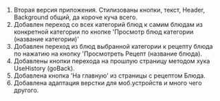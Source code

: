 1) Вторая версия приложения. Стилизованы кнопки, текст, Header, Background общий, да короче куча всего.
2) Добавлен переход со всех категорий блюд к самим блюдам из конкретной категории по кнопке 'Просмотр блюд категории (название категории)'
3) Добавлен переход из блюд выбранной категории к рецепту блюда по нажатию на кнопку 'Просмотреть Рецепт (название блюда).
4) Добавлены кнопки перехода на прошлую страницу методом хука UseHistory (goBack).
5) Добавлена кнопка 'На главную' из страницы с рецептом Блюда.
6) Добавлена адаптация верстки для моб.устройств и много чего другого.
